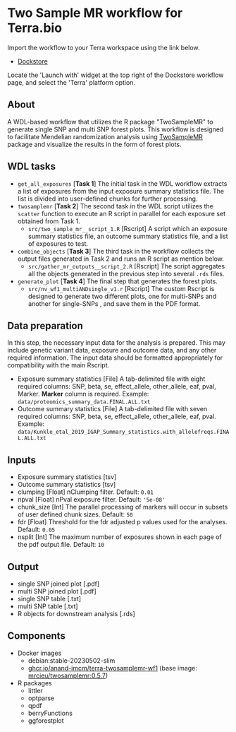 # Two Sample MR workflow for Terra.bio

Import the workflow to your Terra workspace using the link below.

- [Dockstore](https://dockstore.org/workflows/github.com/anand-imcm/terra-TwoSampleMR-wf1:main?tab=info)

Locate the 'Launch with' widget at the top right of the Dockstore workflow page, and select the 'Terra' platform option. 

## About

A WDL-based workflow that utilizes the R package "TwoSampleMR" to generate single SNP and multi SNP forest plots. This workflow is designed to facilitate Mendelian randomization analysis using [TwoSampleMR](https://mrcieu.github.io/TwoSampleMR/) package and visualize the results in the form of forest plots.

## WDL tasks

- `get_all_exposures` [__Task 1__] The initial task in the WDL workflow extracts a list of exposures from the input exposure summary statistics file. The list is divided into user-defined chunks for further processing.
- `twosamplemr`  [__Task 2__] The second task in the WDL script utilizes the `scatter` function to execute an R script in parallel for each exposure set obtained from Task 1.
  - `src/two_sample_mr__script_1.R` [Rscript] A script which an exposure summary statistics file, an outcome summary statistics file, and a list of exposures to test.
- `combine_objects` [__Task 3__] The third task in the workflow collects the output files generated in Task 2 and runs an R script as mention below.
  - `src/gather_mr_outputs__script_2.R` [Rscript] The script aggregates all the objects generated in the previous step into several `.rds` files.
- `generate_plot` [__Task 4__]  The final step that generates the forest plots.
  - `src/nv_wf1_multiANDsingle_v1.r` [Rscript] The custom Rscript is designed to generate two different plots, one for multi-SNPs and another for single-SNPs , and save them in the PDF format.

## Data preparation

In this step, the necessary input data for the analysis is prepared. This may include genetic variant data, exposure and outcome data, and any other required information. The input data should be formatted appropriately for compatibility with the main Rscript.

- Exposure summary statistics [File] A tab-delimited file with eight required columns: SNP, beta, se, effect_allele, other_allele, eaf, pval, Marker. __Marker__ column is required. Example: `data/proteomics_summary_data.FINAL.ALL.txt`
- Outcome summary statistics [File] A tab-delimited file with seven required columns: SNP, beta, se, effect_allele, other_allele, eaf, pval. Example: `data/Kunkle_etal_2019_IGAP_Summary_statistics.with_allelefreqs.FINAL.ALL.txt`

## Inputs

- Exposure summary statistics [tsv]
- Outcome summary statistics [tsv]
- clumping [Float] nClumping filter. Default: `0.01`
- npval [Float] nPval exposure filter. Default: `'5e-08'`
- chunk_size [Int] The parallel processing of markers will occur in subsets of user defined chunk sizes. Default: `50`
- fdr [Float] Threshold for the fdr adjusted p values used for the analyses. Default: `0.05`
- nsplit [Int] The maximum number of exposures shown in each page of the pdf output file. Default: `10`

## Output

- single SNP joined plot [.pdf]
- multi SNP joined plot [.pdf]
- single SNP table [.txt]
- multi SNP table [.txt]
- R objects for downstream analysis [.rds]

## Components

- Docker images
  - debian:stable-20230502-slim
  - [ghcr.io/anand-imcm/terra-twosamplemr-wf1](https://github.com/anand-imcm/terra-TwoSampleMR-wf1/pkgs/container/terra-twosamplemr-wf1) (base image: [mrcieu/twosamplemr:0.5.7](https://hub.docker.com/r/mrcieu/twosamplemr))
- R packages
  - littler
  - optparse
  - qpdf
  - berryFunctions
  - ggforestplot
